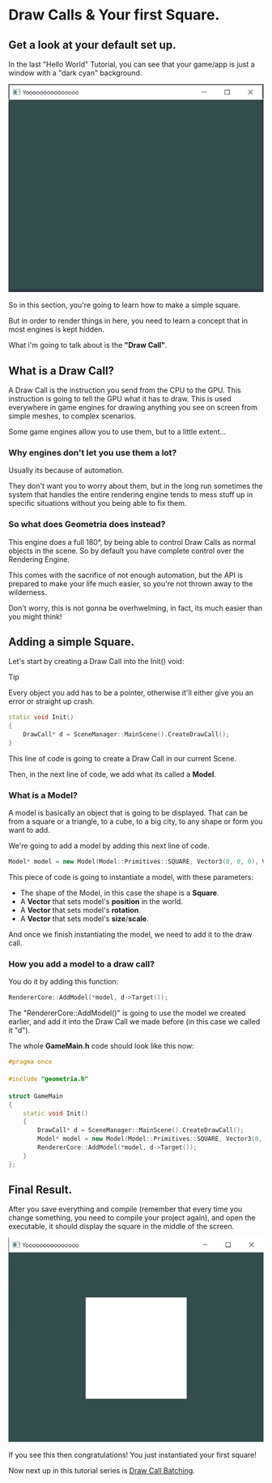 # Draw Calls & Your first Square.

## Get a look at your default set up.

In the last "Hello World" Tutorial, you can see that your game/app is just a window with a "dark cyan" background.

![Your game by default](./resources/square-1.png)

So in this section, you're going to learn how to make a simple square.

But in order to render things in here, you need to learn a concept that in most engines is kept hidden.

What i'm going to talk about is the **"Draw Call"**.

## What is a Draw Call?

A Draw Call is the instruction you send from the CPU to the GPU. This instruction is going to tell the GPU what it has to draw.
This is used everywhere in game engines for drawing anything you see on screen from simple meshes, to complex scenarios.

Some game engines allow you to use them, but to a little extent...

### Why engines don't let you use them a lot?

Usually its because of automation. 

They don't want you to worry about them, but in the long run sometimes the system that handles the entire rendering engine tends to mess stuff up in specific situations without you being able to fix them.

### So what does Geometria does instead?

This engine does a full 180°, by being able to control Draw Calls as normal objects in the scene.
So by default you have complete control over the Rendering Engine.

This comes with the sacrifice of not enough automation, but the API is prepared to make your life much easier, so you're not thrown away to the wilderness.

Don't worry, this is not gonna be overhwelming, in fact, its much easier than you might think!

## Adding a simple Square.

Let's start by creating a Draw Call into the Init() void:

> [!TIP]
> Every object you add has to be a pointer, otherwise it'll either give you an error or straight up crash.

```cpp
static void Init()
{
    DrawCall* d = SceneManager::MainScene().CreateDrawCall();
}
```

This line of code is going to create a Draw Call in our current Scene.

Then, in the next line of code, we add what its called a **Model**.

### What is a Model?

A model is basically an object that is going to be displayed.
That can be from a square or a triangle, to a cube, to a big city, to any shape or form you want to add.

We're going to add a model by adding this next line of code.

```cpp
Model* model = new Model(Model::Primitives::SQUARE, Vector3(0, 0, 0), Vector3(0, 0, 0), Vector3(1, 1, 1));
```

This piece of code is going to instantiate a model, with these parameters:
- The shape of the Model, in this case the shape is a **Square**.
- A **Vector** that sets model's **position** in the world.
- A **Vector** that sets model's **rotation**.
- A **Vector** that sets model's **size**/**scale**.

And once we finish instantiating the model, we need to add it to the draw call.

### How you add a model to a draw call?

You do it by adding this function:

```cpp
RendererCore::AddModel(*model, d->Target());
```

The "RendererCore::AddModel()" is going to use the model we created earlier, and add it into the Draw Call we made before (in this case we called it "d").

The whole **GameMain.h** code should look like this now:

```cpp
#pragma once

#include "geometria.h"

struct GameMain
{
    static void Init()
    {
        DrawCall* d = SceneManager::MainScene().CreateDrawCall();
        Model* model = new Model(Model::Primitives::SQUARE, Vector3(0, 0, 0), Vector3(0, 0, 0), Vector3(1, 1, 1));
        RendererCore::AddModel(*model, d->Target());
    }
};
```

## Final Result.

After you save everything and compile (remember that every time you change something, you need to compile your project again), and open the executable, it should display the square in the middle of the screen.

![Final Result](./resources/square-2.png)

If you see this then congratulations! You just instantiated your first square!

Now next up in this tutorial series is [Draw Call Batching](/hello-world/draw-call-batching.md).